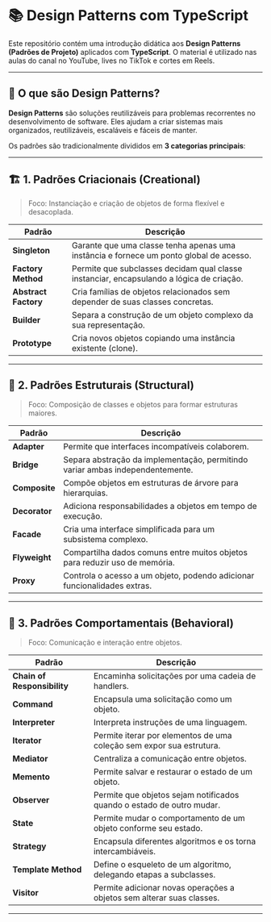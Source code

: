 # 📚 Design Patterns com TypeScript

Este repositório contém uma introdução didática aos **Design Patterns (Padrões de Projeto)** aplicados com **TypeScript**. O material é utilizado nas aulas do canal no YouTube, lives no TikTok e cortes em Reels.

---

## 🎯 O que são Design Patterns?

**Design Patterns** são soluções reutilizáveis para problemas recorrentes no desenvolvimento de software. Eles ajudam a criar sistemas mais organizados, reutilizáveis, escaláveis e fáceis de manter.

Os padrões são tradicionalmente divididos em **3 categorias principais**:

---

## 🏗️ 1. Padrões Criacionais (Creational)

> Foco: Instanciação e criação de objetos de forma flexível e desacoplada.

| Padrão              | Descrição |
|---------------------|----------|
| **Singleton**        | Garante que uma classe tenha apenas uma instância e fornece um ponto global de acesso. |
| **Factory Method**   | Permite que subclasses decidam qual classe instanciar, encapsulando a lógica de criação. |
| **Abstract Factory** | Cria famílias de objetos relacionados sem depender de suas classes concretas. |
| **Builder**          | Separa a construção de um objeto complexo da sua representação. |
| **Prototype**        | Cria novos objetos copiando uma instância existente (clone). |

---

## 🧱 2. Padrões Estruturais (Structural)

> Foco: Composição de classes e objetos para formar estruturas maiores.

| Padrão        | Descrição |
|---------------|-----------|
| **Adapter**    | Permite que interfaces incompatíveis colaborem. |
| **Bridge**     | Separa abstração da implementação, permitindo variar ambas independentemente. |
| **Composite**  | Compõe objetos em estruturas de árvore para hierarquias. |
| **Decorator**  | Adiciona responsabilidades a objetos em tempo de execução. |
| **Facade**     | Cria uma interface simplificada para um subsistema complexo. |
| **Flyweight**  | Compartilha dados comuns entre muitos objetos para reduzir uso de memória. |
| **Proxy**      | Controla o acesso a um objeto, podendo adicionar funcionalidades extras. |

---

## 🔄 3. Padrões Comportamentais (Behavioral)

> Foco: Comunicação e interação entre objetos.

| Padrão                  | Descrição |
|--------------------------|-----------|
| **Chain of Responsibility** | Encaminha solicitações por uma cadeia de handlers. |
| **Command**              | Encapsula uma solicitação como um objeto. |
| **Interpreter**          | Interpreta instruções de uma linguagem. |
| **Iterator**             | Permite iterar por elementos de uma coleção sem expor sua estrutura. |
| **Mediator**             | Centraliza a comunicação entre objetos. |
| **Memento**              | Permite salvar e restaurar o estado de um objeto. |
| **Observer**             | Permite que objetos sejam notificados quando o estado de outro mudar. |
| **State**                | Permite mudar o comportamento de um objeto conforme seu estado. |
| **Strategy**             | Encapsula diferentes algoritmos e os torna intercambiáveis. |
| **Template Method**      | Define o esqueleto de um algoritmo, delegando etapas a subclasses. |
| **Visitor**              | Permite adicionar novas operações a objetos sem alterar suas classes. |

---


